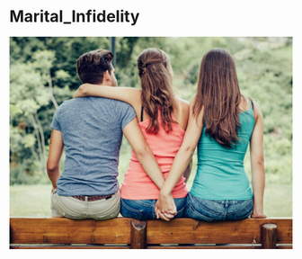 # Marital_Infidelity

<a href="https://github.com/RenaissanceMan06/Marital_Infidelity/blob/main/infidelity_project.png">
<img src="infidelity_project.png" alt="image"></a>
